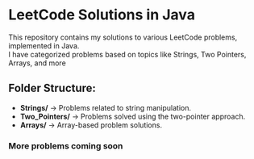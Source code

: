 # LeetCode Solutions in Java

This repository contains my solutions to various LeetCode problems, implemented in Java.  
I have categorized problems based on topics like Strings, Two Pointers, Arrays, and more

## Folder Structure:
- **Strings/** → Problems related to string manipulation.
- **Two_Pointers/** → Problems solved using the two-pointer approach.
- **Arrays/** → Array-based problem solutions.










 ### More problems coming soon
